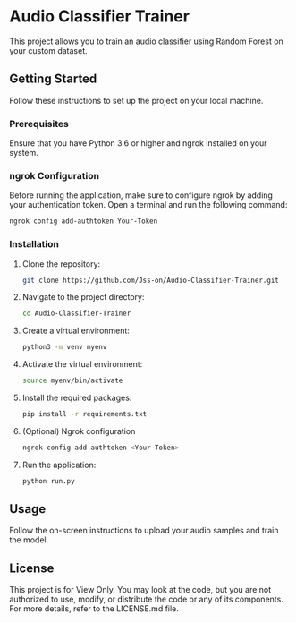 # Audio Classifier Trainer

This project allows you to train an audio classifier using Random Forest on your custom dataset.

## Getting Started

Follow these instructions to set up the project on your local machine.

### Prerequisites

Ensure that you have Python 3.6 or higher and ngrok installed on your system.

### ngrok Configuration

Before running the application, make sure to configure ngrok by adding your authentication token. Open a terminal and run the following command:

```bash
ngrok config add-authtoken Your-Token
```

### Installation



1. Clone the repository:
   ```bash
   git clone https://github.com/Jss-on/Audio-Classifier-Trainer.git
   ```

2. Navigate to the project directory:
   ```bash
   cd Audio-Classifier-Trainer
   ```

3. Create a virtual environment:
   ```bash
   python3 -m venv myenv
   ```

4. Activate the virtual environment:
   ```bash
   source myenv/bin/activate
   ```

5. Install the required packages:
   ```bash
   pip install -r requirements.txt
   ```
6. (Optional) Ngrok configuration
   ```bash
   ngrok config add-authtoken <Your-Token>
   ```
7. Run the application:
   ```bash
   python run.py
   ```

## Usage

Follow the on-screen instructions to upload your audio samples and train the model.

## License

This project is for View Only. You may look at the code, but you are not authorized to use, modify, or distribute the code or any of its components. For more details, refer to the LICENSE.md file.